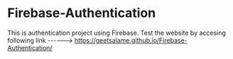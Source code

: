 # Firebase-Authentication

This is authentication project using Firebase. Test the website by accesing following link ------>
https://geetsalame.github.io/Firebase-Authentication/
